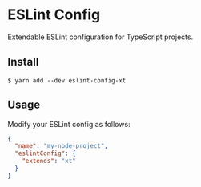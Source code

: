 # ESLint Config

Extendable ESLint configuration for TypeScript projects.

## Install

```
$ yarn add --dev eslint-config-xt
```

## Usage

Modify your ESLint config as follows:

```json
{
  "name": "my-node-project",
  "eslintConfig": {
    "extends": "xt"
  }
}
```
